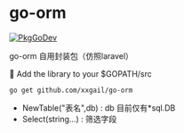 # go-orm
[![PkgGoDev](https://pkg.go.dev/badge/github.com/xxgail/go-orm)](https://pkg.go.dev/github.com/xxgail/go-orm)

go-orm 自用封装包（仿照laravel）

🍬 Add the library to your $GOPATH/src

`go get github.com/xxgail/go-orm`


- NewTable("表名",db) : db 目前仅有*sql.DB
- Select(string...) : 筛选字段

